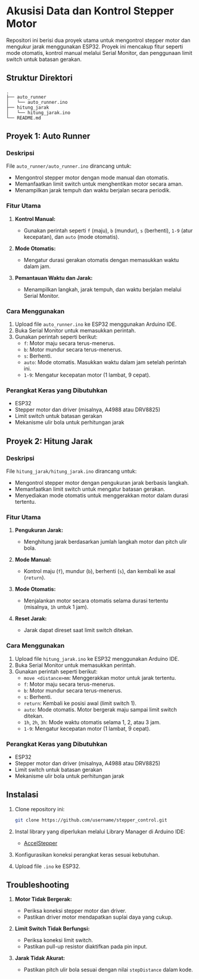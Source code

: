 # Akusisi Data dan Kontrol Stepper Motor

Repositori ini berisi dua proyek utama untuk mengontrol stepper motor dan mengukur jarak menggunakan ESP32. Proyek ini mencakup fitur seperti mode otomatis, kontrol manual melalui Serial Monitor, dan penggunaan limit switch untuk batasan gerakan.


## Struktur Direktori

```
.
├── auto_runner
│   └── auto_runner.ino
├── hitung_jarak
│   └── hitung_jarak.ino
└── README.md
```


## Proyek 1: Auto Runner

### Deskripsi

File `auto_runner/auto_runner.ino` dirancang untuk:
- Mengontrol stepper motor dengan mode manual dan otomatis.
- Memanfaatkan limit switch untuk menghentikan motor secara aman.
- Menampilkan jarak tempuh dan waktu berjalan secara periodik.

### Fitur Utama

1. **Kontrol Manual:**
   - Gunakan perintah seperti `f` (maju), `b` (mundur), `s` (berhenti), `1-9` (atur kecepatan), dan `auto` (mode otomatis).

2. **Mode Otomatis:**
   - Mengatur durasi gerakan otomatis dengan memasukkan waktu dalam jam.

3. **Pemantauan Waktu dan Jarak:**
   - Menampilkan langkah, jarak tempuh, dan waktu berjalan melalui Serial Monitor.

### Cara Menggunakan

1. Upload file `auto_runner.ino` ke ESP32 menggunakan Arduino IDE.
2. Buka Serial Monitor untuk memasukkan perintah.
3. Gunakan perintah seperti berikut:
   - `f`: Motor maju secara terus-menerus.
   - `b`: Motor mundur secara terus-menerus.
   - `s`: Berhenti.
   - `auto`: Mode otomatis. Masukkan waktu dalam jam setelah perintah ini.
   - `1-9`: Mengatur kecepatan motor (1 lambat, 9 cepat).

### Perangkat Keras yang Dibutuhkan

- ESP32
- Stepper motor dan driver (misalnya, A4988 atau DRV8825)
- Limit switch untuk batasan gerakan
- Mekanisme ulir bola untuk perhitungan jarak

## Proyek 2: Hitung Jarak

### Deskripsi

File `hitung_jarak/hitung_jarak.ino` dirancang untuk:
- Mengontrol stepper motor dengan pengukuran jarak berbasis langkah.
- Memanfaatkan limit switch untuk mengatur batasan gerakan.
- Menyediakan mode otomatis untuk menggerakkan motor dalam durasi tertentu.

### Fitur Utama

1. **Pengukuran Jarak:**
   - Menghitung jarak berdasarkan jumlah langkah motor dan pitch ulir bola.

2. **Mode Manual:**
   - Kontrol maju (`f`), mundur (`b`), berhenti (`s`), dan kembali ke asal (`return`).

3. **Mode Otomatis:**
   - Menjalankan motor secara otomatis selama durasi tertentu (misalnya, `1h` untuk 1 jam).

4. **Reset Jarak:**
   - Jarak dapat direset saat limit switch ditekan.

### Cara Menggunakan

1. Upload file `hitung_jarak.ino` ke ESP32 menggunakan Arduino IDE.
2. Buka Serial Monitor untuk memasukkan perintah.
3. Gunakan perintah seperti berikut:
   - `move <distance>mm`: Menggerakkan motor untuk jarak tertentu.
   - `f`: Motor maju secara terus-menerus.
   - `b`: Motor mundur secara terus-menerus.
   - `s`: Berhenti.
   - `return`: Kembali ke posisi awal (limit switch 1).
   - `auto`: Mode otomatis. Motor bergerak maju sampai limit switch ditekan.
   - `1h`, `2h`, `3h`: Mode waktu otomatis selama 1, 2, atau 3 jam.
   - `1-9`: Mengatur kecepatan motor (1 lambat, 9 cepat).

### Perangkat Keras yang Dibutuhkan

- ESP32
- Stepper motor dan driver (misalnya, A4988 atau DRV8825)
- Limit switch untuk batasan gerakan
- Mekanisme ulir bola untuk perhitungan jarak


## Instalasi

1. Clone repository ini:
   ```bash
   git clone https://github.com/username/stepper_control.git
   ```

2. Instal library yang diperlukan melalui Library Manager di Arduino IDE:
   - [AccelStepper](https://www.airspayce.com/mikem/arduino/AccelStepper/)

3. Konfigurasikan koneksi perangkat keras sesuai kebutuhan.

4. Upload file `.ino` ke ESP32.


## Troubleshooting

1. **Motor Tidak Bergerak:**
   - Periksa koneksi stepper motor dan driver.
   - Pastikan driver motor mendapatkan suplai daya yang cukup.

2. **Limit Switch Tidak Berfungsi:**
   - Periksa koneksi limit switch.
   - Pastikan pull-up resistor diaktifkan pada pin input.

3. **Jarak Tidak Akurat:**
   - Pastikan pitch ulir bola sesuai dengan nilai `stepDistance` dalam kode.



